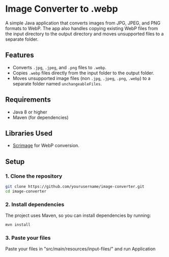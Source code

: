 # Image Converter to .webp

A simple Java application that converts images from JPG, JPEG, and PNG formats to WebP.
The app also handles copying existing WebP files from the input directory to the output directory 
and moves unsupported files to a separate folder. 

## Features

- Converts `.jpg`, `.jpeg`, and `.png` files to `.webp`.
- Copies `.webp` files directly from the input folder to the output folder.
- Moves unsupported image files (non `.jpg`, `.jpeg`, `.png`, `.webp`) to a separate folder named `unchangeableFiles`.


## Requirements
- Java 8 or higher
- Maven (for dependencies)

## Libraries Used
- [Scrimage](https://github.com/sksamuel/scrimage) for WebP conversion.

## Setup
### 1. Clone the repository

```bash
git clone https://github.com/yourusername/image-converter.git
cd image-converter
```

### 2. Install dependencies

The project uses Maven, so you can install dependencies by running:

```bash
mvn install
```

### 3. Paste your files

Paste your files in "src/main/resources/input-files/" and run Application
         